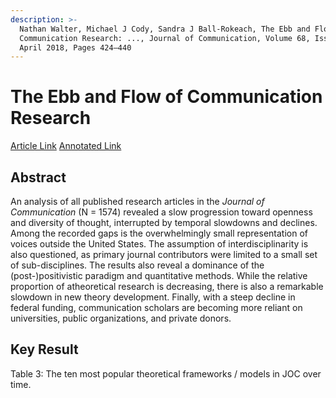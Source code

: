 ```yaml
---
description: >-
  Nathan Walter, Michael J Cody, Sandra J Ball-Rokeach, The Ebb and Flow of
  Communication Research: ..., Journal of Communication, Volume 68, Issue 2,
  April 2018, Pages 424–440
---
```


# The Ebb and Flow of Communication Research

[Article Link](https://academic.oup.com/joc/article/68/2/424/4958955) [Annotated Link](https://drive.google.com/file/d/1\_4Xlz37SUUPNjwAIuynV\_isEM5uVPhDD/view?usp=sharing)

## Abstract

An analysis of all published research articles in the _Journal of Communication_ (N = 1574) revealed a slow progression toward openness and diversity of thought, interrupted by temporal slowdowns and declines. Among the recorded gaps is the overwhelmingly small representation of voices outside the United States. The assumption of interdisciplinarity is also questioned, as primary journal contributors were limited to a small set of sub-disciplines. The results also reveal a dominance of the (post-)positivistic paradigm and quantitative methods. While the relative proportion of atheoretical research is decreasing, there is also a remarkable slowdown in new theory development. Finally, with a steep decline in federal funding, communication scholars are becoming more reliant on universities, public organizations, and private donors.

## Key Result&#x20;

Table 3: The ten most popular theoretical frameworks / models in JOC over time.&#x20;
